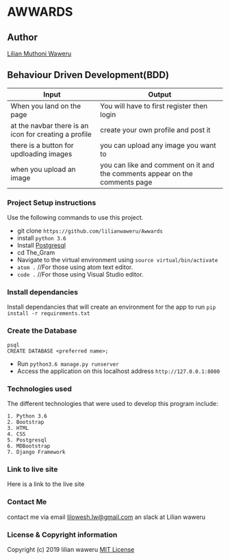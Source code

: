 # AWWARDS


## Author
[Lilian Muthoni Waweru](https://github.com/lilianwaweru)

## Behaviour Driven Development(BDD)

| Input                                                 | Output                                                                      |
|-------------------------------------------------------|-----------------------------------------------------------------------------|
| When you land on the page                             | You will have to first register then login                                  |
| at the navbar there is an icon for creating a profile | create your own profile and post it                                         |
| there is a button for updloading images               | you can upload any image you want to                                        |
| when you upload an image                              | you can like and comment on it and the comments appear on the comments page |



### Project Setup instructions
Use the following commands to use this project.
- git clone `https://github.com/lilianwaweru/Awwards`
- install `python 3.6`
- Install [Postgresql](https://www.postgresql.org/download/)
- cd The_Gram
- Navigate to the virtual environment using `source virtual/bin/activate`
- `atom .`  //For those using atom text editor.
- `code .`  //For those using Visual Studio editor.

### Install dependancies
Install dependancies that will create an environment for the app to run `pip install -r requirements.txt`
### Create the Database
```
psql
CREATE DATABASE <preferred name>;
```
- Run `python3.6 manage.py runserver`
- Access the application on this localhost address `http://127.0.0.1:8000`
### Technologies used
The different technologies that were used to develop this program include:
```
1. Python 3.6
2. Bootstrap
3. HTML
4. CSS
5. Postgresql
6. MDBootstrap
7. Django Framework
```
### Link to live site
Here is a link to the live site

### Contact Me
contact me via email lilowesh.lw@gmail.com an slack at Lilian waweru

### License  & Copyright information
Copyright (c) 2019 lilian waweru
[MIT License](./LICENSE)
